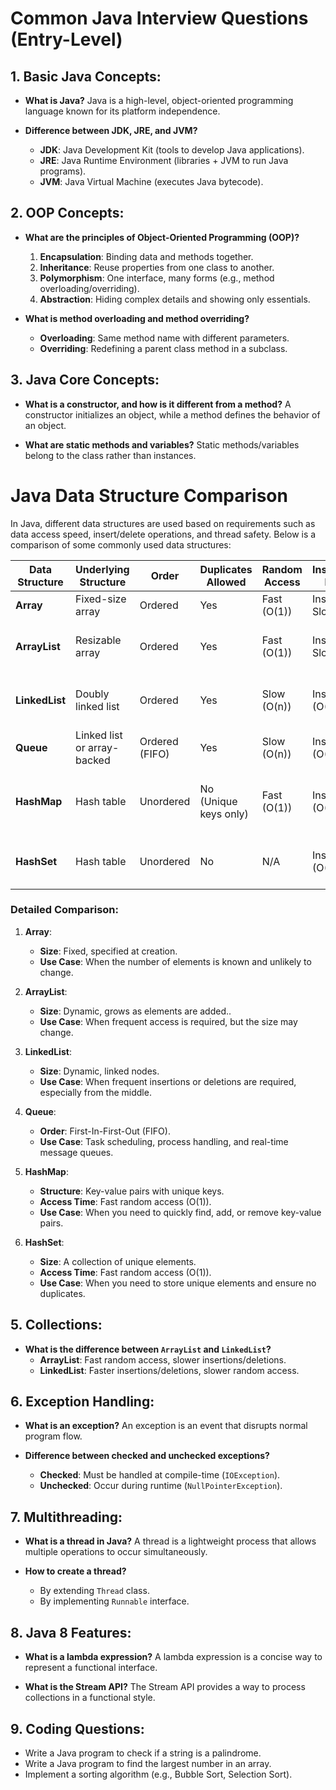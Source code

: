 # Common Java Interview Questions (Entry-Level)

## 1. Basic Java Concepts:
- **What is Java?**
  Java is a high-level, object-oriented programming language known for its platform independence.

- **Difference between JDK, JRE, and JVM?**
  - **JDK**: Java Development Kit (tools to develop Java applications).
  - **JRE**: Java Runtime Environment (libraries + JVM to run Java programs).
  - **JVM**: Java Virtual Machine (executes Java bytecode).

## 2. OOP Concepts:
- **What are the principles of Object-Oriented Programming (OOP)?**
  1. **Encapsulation**: Binding data and methods together.
  2. **Inheritance**: Reuse properties from one class to another.
  3. **Polymorphism**: One interface, many forms (e.g., method overloading/overriding).
  4. **Abstraction**: Hiding complex details and showing only essentials.

- **What is method overloading and method overriding?**
  - **Overloading**: Same method name with different parameters.
  - **Overriding**: Redefining a parent class method in a subclass.

## 3. Java Core Concepts:
- **What is a constructor, and how is it different from a method?**
  A constructor initializes an object, while a method defines the behavior of an object.

- **What are static methods and variables?**
  Static methods/variables belong to the class rather than instances.

# Java Data Structure Comparison

In Java, different data structures are used based on requirements such as data access speed, insert/delete operations, and thread safety. Below is a comparison of some commonly used data structures:

| **Data Structure** | **Underlying Structure**    | **Order**      | **Duplicates Allowed** | **Random Access** | **Insertion/Deletion Performance** | **Key Use Case**                                                               |
| ------------------ | --------------------------- | -------------- | ---------------------- | ----------------- | ---------------------------------- | ------------------------------------------------------------------------------ |
| **Array**          | Fixed-size array            | Ordered        | Yes                    | Fast (O(1))       | Insert/Delete: Slow (O(n))         | Static data storage with known size.                                           |
| **ArrayList**      | Resizable array             | Ordered        | Yes                    | Fast (O(1))       | Insert/Delete: Slow (O(n))         | Dynamic lists with fast access but infrequent modifications.                   |
| **LinkedList**     | Doubly linked list          | Ordered        | Yes                    | Slow (O(n))       | Insert/Delete: Fast (O(1) at ends) | Frequent insertions/deletions, especially in the middle of the list.           |
| **Queue**          | Linked list or array-backed | Ordered (FIFO) | Yes                    | Slow (O(n))       | Insert/Delete: Fast (O(1))         | First-In-First-Out (FIFO) operations, like task scheduling.                    |
| **HashMap**        | Hash table                  | Unordered      | No (Unique keys only)  | Fast (O(1))       | Insert/Delete: Fast (O(1))         | Key-value pairs with fast lookups, especially when key uniqueness is required. |
| **HashSet**        | Hash table                  | Unordered      | No                     | N/A               | Insert/Delete: Fast (O(1))         | Storing unique elements with fast access and no duplicates.                    |

### Detailed Comparison:

1. **Array**:
   - **Size**: Fixed, specified at creation.
   - **Use Case**: When the number of elements is known and unlikely to change.

2. **ArrayList**:
   - **Size**: Dynamic, grows as elements are added..
   - **Use Case**: When frequent access is required, but the size may change.

3. **LinkedList**:
   - **Size**: Dynamic, linked nodes.
   - **Use Case**: When frequent insertions or deletions are required, especially from the middle.

4. **Queue**:
   - **Order**: First-In-First-Out (FIFO).
   - **Use Case**: Task scheduling, process handling, and real-time message queues.

5. **HashMap**:
   - **Structure**: Key-value pairs with unique keys.
   - **Access Time**: Fast random access (O(1)).
   - **Use Case**: When you need to quickly find, add, or remove key-value pairs.

6. **HashSet**:
   - **Size**: A collection of unique elements.
   - **Access Time**: Fast random access (O(1)).
   - **Use Case**: When you need to store unique elements and ensure no duplicates.


## 5. Collections:
- **What is the difference between `ArrayList` and `LinkedList`?**
  - **ArrayList**: Fast random access, slower insertions/deletions.
  - **LinkedList**: Faster insertions/deletions, slower random access.

## 6. Exception Handling:
- **What is an exception?**
  An exception is an event that disrupts normal program flow.

- **Difference between checked and unchecked exceptions?**
  - **Checked**: Must be handled at compile-time (`IOException`).
  - **Unchecked**: Occur during runtime (`NullPointerException`).

## 7. Multithreading:
- **What is a thread in Java?**
  A thread is a lightweight process that allows multiple operations to occur simultaneously.

- **How to create a thread?**
  - By extending `Thread` class.
  - By implementing `Runnable` interface.

## 8. Java 8 Features:
- **What is a lambda expression?**
  A lambda expression is a concise way to represent a functional interface.

- **What is the Stream API?**
  The Stream API provides a way to process collections in a functional style.

## 9. Coding Questions:
- Write a Java program to check if a string is a palindrome.
- Write a Java program to find the largest number in an array.
- Implement a sorting algorithm (e.g., Bubble Sort, Selection Sort).
